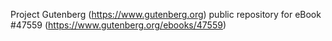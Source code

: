 Project Gutenberg (https://www.gutenberg.org) public repository for eBook #47559 (https://www.gutenberg.org/ebooks/47559)
